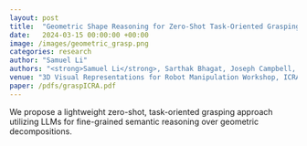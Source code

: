 ```yaml
---
layout: post
title:  "Geometric Shape Reasoning for Zero-Shot Task-Oriented Grasping"
date:   2024-03-15 00:00:00 +00:00
image: /images/geometric_grasp.png
categories: research
author: "Samuel Li"
authors: "<strong>Samuel Li</strong>, Sarthak Bhagat, Joseph Campbell, Yaqi Xie, Woojun Kim, Katia Sycara, Simon Stepputtis"
venue: "3D Visual Representations for Robot Manipulation Workshop, ICRA"
paper: /pdfs/graspICRA.pdf
---
```

We propose a lightweight zero-shot, task-oriented grasping approach utilizing LLMs for fine-grained semantic reasoning over geometric decompositions. 
